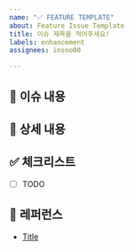 ```yaml
---
name: "✅ FEATURE TEMPLATE"
about: Feature Issue Template
title: 이슈 제목을 적어주세요!
labels: enhancement
assignees: insoo00

---
```


## 📄 이슈 내용
<!--- 기능에 대한 요약 설명을 작성해 주세요. -->

## 📝 상세 내용
<!--- 기능 추가와 관련된 상세 내용을 작성해 주세요. -->

## ✅ 체크리스트
- [ ] TODO 

## 📍 레퍼런스
- [Title](https://...)
